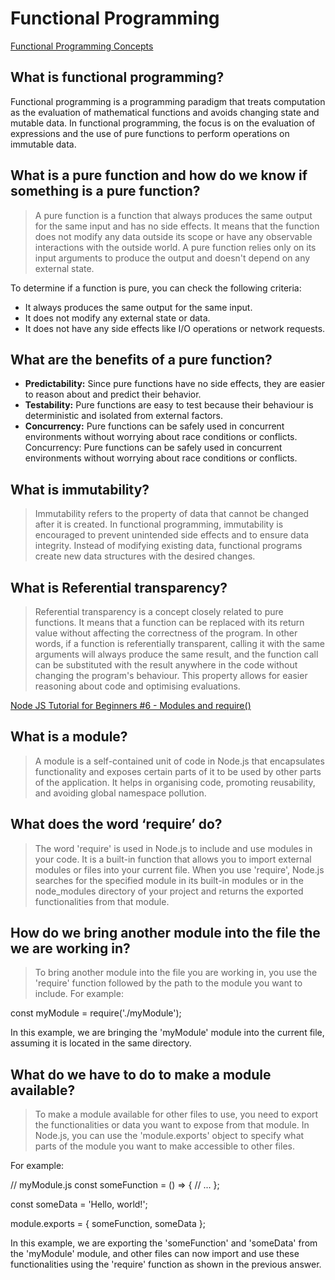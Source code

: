 # Functional Programming

[Functional Programming Concepts](https://medium.com/the-renaissance-developer/concepts-of-functional-programming-in-javascript-6bc84220d2aa)

## What is functional programming?

Functional programming is a programming paradigm that treats computation as the evaluation of mathematical functions and avoids changing state and mutable data. In functional programming, the focus is on the evaluation of expressions and the use of pure functions to perform operations on immutable data.

## What is a pure function and how do we know if something is a pure function?

> A pure function is a function that always produces the same output for the same input and has no side effects. It means that the function does not modify any data outside its scope or have any observable interactions with the outside world. A pure function relies only on its input arguments to produce the output and doesn't depend on any external state.

To determine if a function is pure, you can check the following criteria:

- It always produces the same output for the same input.
- It does not modify any external state or data.
- It does not have any side effects like I/O operations or network requests.

## What are the benefits of a pure function?

- **Predictability:** Since pure functions have no side effects, they are easier to reason about and predict their behavior.
- **Testability:** Pure functions are easy to test because their behaviour is deterministic and isolated from external factors.
- **Concurrency:** Pure functions can be safely used in concurrent environments without worrying about race conditions or conflicts.
Concurrency: Pure functions can be safely used in concurrent environments without worrying about race conditions or conflicts.

## What is immutability?

> Immutability refers to the property of data that cannot be changed after it is created. In functional programming, immutability is encouraged to prevent unintended side effects and to ensure data integrity. Instead of modifying existing data, functional programs create new data structures with the desired changes.

## What is Referential transparency?

> Referential transparency is a concept closely related to pure functions. It means that a function can be replaced with its return value without affecting the correctness of the program. In other words, if a function is referentially transparent, calling it with the same arguments will always produce the same result, and the function call can be substituted with the result anywhere in the code without changing the program's behaviour. This property allows for easier reasoning about code and optimising evaluations.

[Node JS Tutorial for Beginners #6 - Modules and require()](https://www.youtube.com/watch?v=xHLd36QoS4k)

## What is a module?

> A module is a self-contained unit of code in Node.js that encapsulates functionality and exposes certain parts of it to be used by other parts of the application. It helps in organising code, promoting reusability, and avoiding global namespace pollution.

## What does the word ‘require’ do?

> The word 'require' is used in Node.js to include and use modules in your code. It is a built-in function that allows you to import external modules or files into your current file. When you use 'require', Node.js searches for the specified module in its built-in modules or in the node_modules directory of your project and returns the exported functionalities from that module.

## How do we bring another module into the file the we are working in?

> To bring another module into the file you are working in, you use the 'require' function followed by the path to the module you want to include. For example:

const myModule = require('./myModule');

In this example, we are bringing the 'myModule' module into the current file, assuming it is located in the same directory.

## What do we have to do to make a module available?

> To make a module available for other files to use, you need to export the functionalities or data you want to expose from that module. In Node.js, you can use the 'module.exports' object to specify what parts of the module you want to make accessible to other files. 

For example:

// myModule.js
const someFunction = () => {
  // ...
};

const someData = 'Hello, world!';

module.exports = {
  someFunction,
  someData
};

In this example, we are exporting the 'someFunction' and 'someData' from the 'myModule' module, and other files can now import and use these functionalities using the 'require' function as shown in the previous answer.
